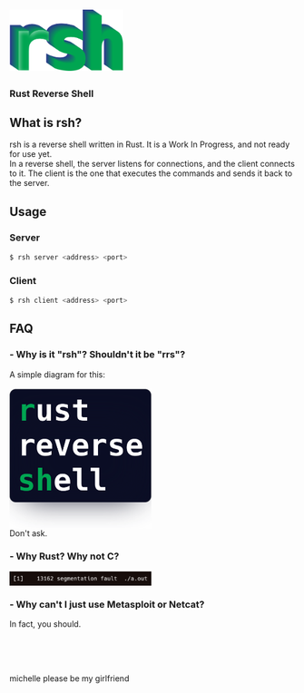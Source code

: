 # <img src=images/rsh_highlight_interlaced.png width="200">
### Rust Reverse Shell

## What is rsh?
rsh is a reverse shell written in Rust.
It is a Work In Progress, and not ready for use yet.
<br>
In a reverse shell, the server listens for connections, and the client connects to it.
The client is the one that executes the commands and sends it back to the server.

## Usage
### Server
```bash
$ rsh server <address> <port>
```
### Client
```bash
$ rsh client <address> <port>
```

## FAQ
### - Why is it "rsh"? Shouldn't it be "rrs"?
A simple diagram for this:
<br>
<br>
<img align="center" src="images/dont_ask.png" width="250" alt="rsh">
<br>
Don't ask.

### - Why Rust? Why not C?
<img align="center" src="images/segfault.png" width="250" alt="Image of C segfaulting">

### - Why can't I just use Metasploit or Netcat?
In fact, you should.

<br><br><br>

michelle please be my girlfriend